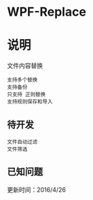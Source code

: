 # WPF-Replace

# 说明

文件内容替换

    支持多个替换
    支持备份
    只支持 正则替换
    支持规则保存和导入

## 待开发
    
    文件自动过滤
    文件筛选

## 已知问题
    

更新时间：2016/4/26

